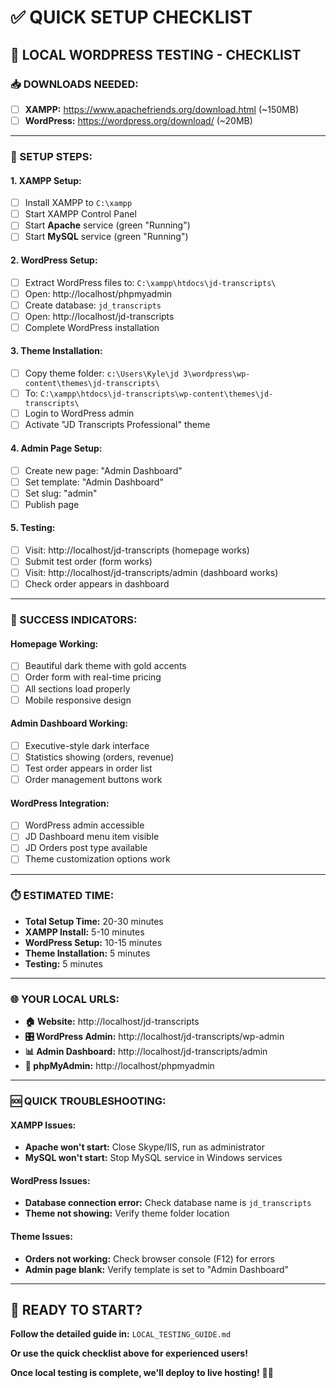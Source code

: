 # ✅ **QUICK SETUP CHECKLIST**

## 🎯 **LOCAL WORDPRESS TESTING - CHECKLIST**

### **📥 DOWNLOADS NEEDED:**
- [ ] **XAMPP:** https://www.apachefriends.org/download.html (~150MB)
- [ ] **WordPress:** https://wordpress.org/download/ (~20MB)

---

### **🔧 SETUP STEPS:**

#### **1. XAMPP Setup:**
- [ ] Install XAMPP to `C:\xampp`
- [ ] Start XAMPP Control Panel
- [ ] Start **Apache** service (green "Running")
- [ ] Start **MySQL** service (green "Running")

#### **2. WordPress Setup:**
- [ ] Extract WordPress files to: `C:\xampp\htdocs\jd-transcripts\`
- [ ] Open: http://localhost/phpmyadmin
- [ ] Create database: `jd_transcripts`
- [ ] Open: http://localhost/jd-transcripts
- [ ] Complete WordPress installation

#### **3. Theme Installation:**
- [ ] Copy theme folder: `c:\Users\Kyle\jd 3\wordpress\wp-content\themes\jd-transcripts\`
- [ ] To: `C:\xampp\htdocs\jd-transcripts\wp-content\themes\jd-transcripts\`
- [ ] Login to WordPress admin
- [ ] Activate "JD Transcripts Professional" theme

#### **4. Admin Page Setup:**
- [ ] Create new page: "Admin Dashboard"
- [ ] Set template: "Admin Dashboard"
- [ ] Set slug: "admin"
- [ ] Publish page

#### **5. Testing:**
- [ ] Visit: http://localhost/jd-transcripts (homepage works)
- [ ] Submit test order (form works)
- [ ] Visit: http://localhost/jd-transcripts/admin (dashboard works)
- [ ] Check order appears in dashboard

---

### **🎯 SUCCESS INDICATORS:**

#### **Homepage Working:**
- [ ] Beautiful dark theme with gold accents
- [ ] Order form with real-time pricing
- [ ] All sections load properly
- [ ] Mobile responsive design

#### **Admin Dashboard Working:**
- [ ] Executive-style dark interface
- [ ] Statistics showing (orders, revenue)
- [ ] Test order appears in order list
- [ ] Order management buttons work

#### **WordPress Integration:**
- [ ] WordPress admin accessible
- [ ] JD Dashboard menu item visible
- [ ] JD Orders post type available
- [ ] Theme customization options work

---

### **⏱️ ESTIMATED TIME:**
- **Total Setup Time:** 20-30 minutes
- **XAMPP Install:** 5-10 minutes
- **WordPress Setup:** 10-15 minutes
- **Theme Installation:** 5 minutes
- **Testing:** 5 minutes

---

### **🌐 YOUR LOCAL URLS:**
- **🏠 Website:** http://localhost/jd-transcripts
- **🎛️ WordPress Admin:** http://localhost/jd-transcripts/wp-admin
- **📊 Admin Dashboard:** http://localhost/jd-transcripts/admin
- **💾 phpMyAdmin:** http://localhost/phpmyadmin

---

### **🆘 QUICK TROUBLESHOOTING:**

#### **XAMPP Issues:**
- **Apache won't start:** Close Skype/IIS, run as administrator
- **MySQL won't start:** Stop MySQL service in Windows services

#### **WordPress Issues:**
- **Database connection error:** Check database name is `jd_transcripts`
- **Theme not showing:** Verify theme folder location

#### **Theme Issues:**
- **Orders not working:** Check browser console (F12) for errors
- **Admin page blank:** Verify template is set to "Admin Dashboard"

---

## 🎉 **READY TO START?**

**Follow the detailed guide in:** `LOCAL_TESTING_GUIDE.md`

**Or use the quick checklist above for experienced users!**

**Once local testing is complete, we'll deploy to live hosting!** 🚀✨